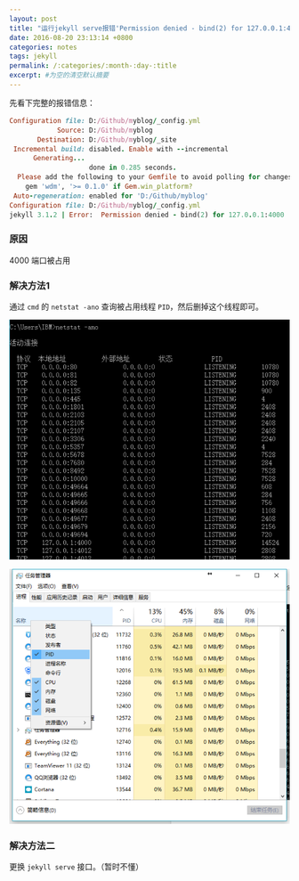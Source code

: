 ```yaml
---
layout: post
title: "运行jekyll serve报错'Permission denied - bind(2) for 127.0.0.1:4000'"
date: 2016-08-20 23:13:14 +0800
categories: notes
tags: jekyll
permalink: /:categories/:month-:day-:title
excerpt: #为空的清空默认摘要
---
```

先看下完整的报错信息：

```ruby
Configuration file: D:/Github/myblog/_config.yml
            Source: D:/Github/myblog
       Destination: D:/Github/myblog/_site
 Incremental build: disabled. Enable with --incremental
      Generating...
                    done in 0.285 seconds.
  Please add the following to your Gemfile to avoid polling for changes:
    gem 'wdm', '>= 0.1.0' if Gem.win_platform?
 Auto-regeneration: enabled for 'D:/Github/myblog'
Configuration file: D:/Github/myblog/_config.yml
jekyll 3.1.2 | Error:  Permission denied - bind(2) for 127.0.0.1:4000
```

### 原因
4000 端口被占用

### 解决方法1

通过 `cmd` 的 `netstat -ano` 查询被占用线程 `PID`，然后删掉这个线程即可。

![查询被占用线程PID](../assets/201608/08201118.jpg)

![查询被占用线程PID](../assets/201608/08201118-2.jpg)

### 解决方法二
更换 `jekyll serve` 接口。（暂时不懂）

